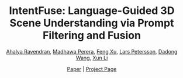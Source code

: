 <h1 align="center">IntentFuse: Language-Guided 3D Scene Understanding via Prompt Filtering and Fusion</h1>

<p align="center">
  <a href="https://people.csiro.au/r/a/ahalya-ravendran">Ahalya Ravendran</a>, 
  <a href="https://people.csiro.au/p/m/madhawa-perera">Madhawa Perera</a>, 
  <a href="https://ieeexplore.ieee.org/author/315963702412879">Feng Xu</a>, 
  <a href="https://people.csiro.au/P/L/Lars-Petersson">Lars Petersson</a>, 
  <a href="https://people.csiro.au/W/D/Dadong-Wang">Dadong Wang</a>, 
  <a href="https://people.csiro.au/L/X/Xun-Li">Xun Li</a>
</p>

<p align="center">
  <a href="https://github.com/collaborative-work-space/intentfuse/">Paper</a> |
  <a href="https://github.com/collaborative-work-space/intentfuse/">Project Page</a>
</p>

